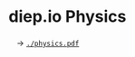 # diep.io Physics
　→ [`./physics.pdf`](https://github.com/CantRunRiver/diep.io-physics/blob/main/physics.pdf)
